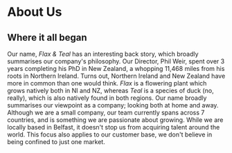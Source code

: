 # About Us
## Where it all began
Our name, _Flax & Teal_ has an interesting back story, which broadly summarises our company's philosophy. Our Director, Phil Weir, spent over 3 years completing his PhD in New Zealand, a whopping 11,468 miles from his roots in Northern Ireland. Turns out, Northern Ireland and New Zealand have more in common than one would think.
_Flax_ is a flowering plant which grows natively both in NI and NZ, whereas _Teal_ is a species of duck (no, really), which is also natively found in both regions. Our name broadly summarises our viewpoint as a company; looking both at home and away.
Although we are a small company, our team currently spans across 7 countries, and is something we are passionate about growing. While we are locally based in Belfast, it doesn't stop us from acquiring talent around the world. This focus also applies to our customer base, we don't believe in being confined to just one market. 
